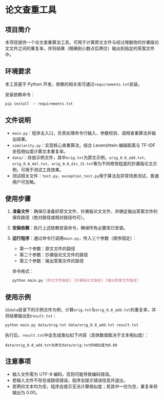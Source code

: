 # 论文查重工具

## 项目简介

本项目提供一个论文查重算法工具，可用于计算原文文件与经过增删改的抄袭版论文文件之间的重复率，并将结果（精确到小数点后两位）输出到指定的答案文件中。

## 环境要求

本工具基于 Python 开发，依赖的相关库可通过`requirements.txt`安装。

安装依赖命令：

```bash
pip install -r requirements.txt
```

## 文件说明

- `main.py`：程序主入口，负责处理命令行输入、参数校验、调用查重算法并输出结果。
- `similarity.py`：实现核心查重算法，结合 Levenshtein 编辑距离与 TF-IDF 余弦相似度计算文本重复率。
- `data/`：存放示例文件，其中`orig.txt`为原文示例，`orig_0.8_add.txt`、`orig_0.8_del.txt`、`orig_0.8_dis_15.txt`等为不同修改程度的抄袭版论文示例，可用于测试工具效果。
- 测试相关文件：`test.py`、`exception_test.py`用于算法及异常场景测试，普通用户可忽略。

## 使用步骤

1. **准备文件**：确保已准备好原文文件、抄袭版论文文件，并确定输出答案文件的保存路径（绝对路径或相对路径均可）。

2. **安装依赖**：执行上述依赖安装命令，确保所有必要库已安装。

3. **运行程序**：通过命令行调用`main.py`，传入三个参数（顺序固定）：

   - 第一个参数：原文文件的路径
   - 第二个参数：抄袭版论文文件的路径
   - 第三个参数：输出答案文件的路径

   命令格式：

   ```bash
   python main.py [原文文件路径] [抄袭版论文路径] [输出答案文件路径]
   ```

## 使用示例

以`data`目录下的示例文件为例，计算`orig.txt`与`orig_0.8_add.txt`的重复率，并将结果输出到`result.txt`：

```bash
python main.py data/orig.txt data/orig_0.8_add.txt result.txt
```

执行后，`result.txt`中会生成类似如下内容（具体数值取决于文本相似度）：

```plaintext
data/orig_0.8_add.txt与原文data/orig.txt的相似度为0.80
```

## 注意事项

- 输入文件需为 UTF-8 编码，否则可能导致编码错误。
- 若输入文件不存在或路径错误，程序会提示错误信息并退出。
- 若两份文本均为空，程序会提示无法计算相似度；若其中一份为空，重复率将输出为 0.00。
